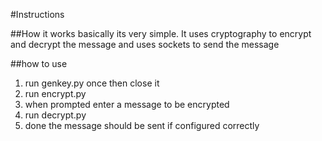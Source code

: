 #Instructions

##How it works
basically its very simple. It uses cryptography to encrypt and decrypt the message and uses sockets to send the message

##how to use
1. run genkey.py once then close it
2. run encrypt.py
3. when prompted enter a message to be encrypted
4. run decrypt.py
5. done the message should be sent if configured correctly
